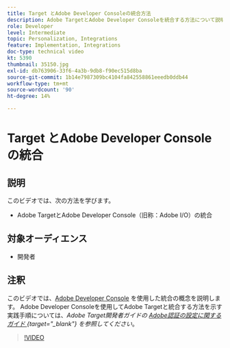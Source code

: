 ```yaml
---
title: Target とAdobe Developer Consoleの統合方法
description: Adobe TargetとAdobe Developer Consoleを統合する方法について説明します。
role: Developer
level: Intermediate
topic: Personalization, Integrations
feature: Implementation, Integrations
doc-type: technical video
kt: 5390
thumbnail: 35150.jpg
exl-id: db763906-33f6-4a3b-9db8-f90ec515d8ba
source-git-commit: 1b14e7987309bc4104fa842558861eeedb0ddb44
workflow-type: tm+mt
source-wordcount: '90'
ht-degree: 14%

---
```


# Target とAdobe Developer Consoleの統合

## 説明

このビデオでは、次の方法を学びます。

* Adobe TargetとAdobe Developer Console（旧称：Adobe I/O）の統合

## 対象オーディエンス

* 開発者

## 注釈

このビデオでは、[Adobe Developer Console](https://developer.adobe.com/developer-console/) を使用した統合の概念を説明します。 Adobe Developer Consoleを使用してAdobe Targetと統合する方法を示す実践手順については、*Adobe Target開発者ガイドの [Adobe認証の設定に関するガイド ](https://experienceleague.adobe.com/docs/target-dev/developer/api/configure-authentication.html?lang=ja){target="_blank"} を参照してください*。

>[!VIDEO](https://video.tv.adobe.com/v/35150/?quality=12)
